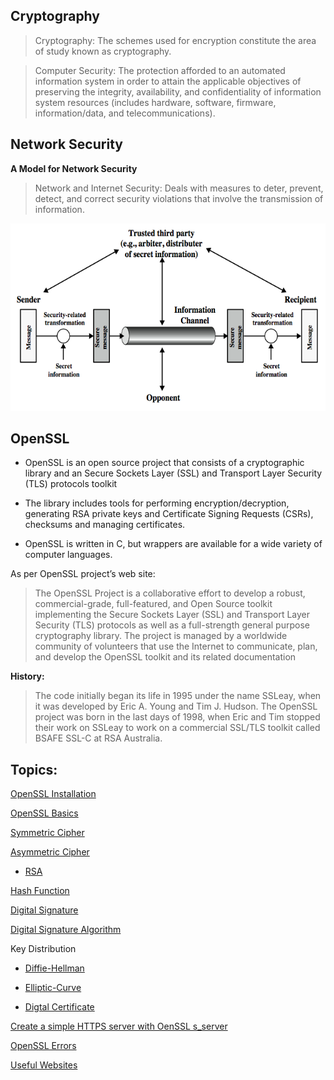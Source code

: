 ## Cryptography

> Cryptography: The schemes used for encryption constitute the area of study known as cryptography.

> Computer Security: The protection afforded to an  automated information system in order to attain the applicable objectives of preserving the integrity, availability, and confidentiality of information system resources (includes hardware, software, firmware, information/data, and telecommunications).

## Network Security

**A Model for Network Security**

> Network and Internet Security: Deals with measures to deter, prevent, detect, and correct security violations that involve the transmission of information.

<p align=center>
<img src="Figures/Fig1.png" width="600" height="300" />
</p>

## OpenSSL

- OpenSSL is an open source project that consists of a cryptographic library and an Secure Sockets Layer (SSL) and Transport Layer Security (TLS) protocols toolkit

- The library includes tools for performing encryption/decryption, generating RSA private keys and Certificate Signing Requests (CSRs), checksums and managing certificates.

- OpenSSL is written in C, but wrappers are available for a wide variety of computer languages.

As per OpenSSL project’s web site:

> The OpenSSL Project is a collaborative effort to develop a robust, commercial-grade, full-featured, and Open Source toolkit implementing the Secure Sockets Layer (SSL) and Transport Layer Security (TLS) protocols as well as a full-strength general purpose cryptography library. The project is managed by a worldwide community of volunteers that use the Internet to communicate, plan, and develop the OpenSSL toolkit and its related documentation

**History:**

> The code initially began its life in 1995 under the name SSLeay, when it was developed by Eric A. Young and Tim J. Hudson. The OpenSSL project was born in the last days of 1998, when Eric and Tim stopped their work on SSLeay to work on a commercial SSL/TLS toolkit called BSAFE SSL-C at RSA Australia.

## Topics:

[OpenSSL Installation](OpenSSL-Installation.md)

[OpenSSL Basics](OpenSSL-Basics.md)

[Symmetric Cipher](Symmetric-Ciphers.md)

[Asymmetric Cipher](Asymmetric-Ciphers.md)

  - [RSA](RSA.md)
  
[Hash Function](Hash-Function.md)

[Digital Signature](Digital-Signature.md)

[Digital Signature Algorithm](Digital-Signature-Algorithm.md)

Key Distribution

  - [Diffie-Hellman](Diffie-Hellman.md)
  
  - [Elliptic-Curve](Elliptic-Curve.md)
  
  - [Digtal Certificate](Digital-Certificate.md)

[Create a simple HTTPS server with OenSSL s_server](OpenSSL-HTTPS.md)

[OpenSSL Errors](OpenSSL-Errors.md)

[Useful Websites](OpenSSL-Websites.md)
